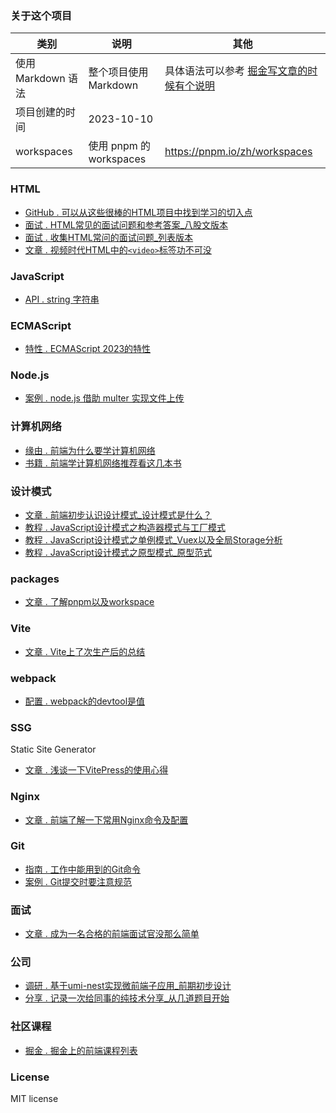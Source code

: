 ### 关于这个项目

| 类别               | 说明                    | 其他                                                                                                                           |
| ------------------ | ----------------------- | ------------------------------------------------------------------------------------------------------------------------------ |
| 使用 Markdown 语法 | 整个项目使用 Markdown   | 具体语法可以参考 [掘金写文章的时候有个说明](https://juejin.cn/book/6844733795329900551/section/6844733795376037895#heading-17) |
| 项目创建的时间     | 2023-10-10              |                                                                                                                                |
| workspaces         | 使用 pnpm 的 workspaces | https://pnpm.io/zh/workspaces                                                                                                  |

### HTML

- [GitHub . 可以从这些很棒的HTML项目中找到学习的切入点](https://github.com/yayxs/blog/issues/8)
- [面试 . HTML常见的面试问题和参考答案\_八股文版本](https://github.com/yayxs/blog/issues/9)
- [面试 . 收集HTML常问的面试问题\_列表版本](https://github.com/yayxs/blog/issues/10)
- [文章 . 视频时代HTML中的`<video>`标签功不可没](https://github.com/yayxs/blog/issues/3)

### JavaScript

- [API . string 字符串](https://github.com/yayxs/blog/issues/24)

### ECMAScript

- [特性 . ECMAScript 2023的特性](https://github.com/yayxs/blog/issues/20)

### Node.js

- [案例 . node.js 借助 multer 实现文件上传](https://github.com/yayxs/blog/issues/11)

### 计算机网络

- [缘由 . 前端为什么要学计算机网络](https://github.com/yayxs/blog/issues/1)
- [书籍 . 前端学计算机网络推荐看这几本书](https://github.com/yayxs/blog/issues/2)

### 设计模式

- [文章 . 前端初步认识设计模式\_设计模式是什么？](https://github.com/yayxs/blog/issues/16)
- [教程 . JavaScript设计模式之构造器模式与工厂模式](https://github.com/yayxs/blog/issues/17)
- [教程 . JavaScript设计模式之单例模式\_Vuex以及全局Storage分析](https://github.com/yayxs/blog/issues/18)
- [教程 . JavaScript设计模式之原型模式\_原型范式](https://github.com/yayxs/blog/issues/19)

### packages

- [文章 . 了解pnpm以及workspace](https://github.com/yayxs/blog/issues/21)

### Vite

- [文章 . Vite上了次生产后的总结](https://github.com/yayxs/blog/issues/5)

### webpack

- [配置 . webpack的devtool是值](https://github.com/yayxs/blog/issues/23)

### SSG

Static Site Generator

- [文章 . 浅谈一下VitePress的使用心得](https://github.com/yayxs/blog/issues/7)

### Nginx

- [文章 . 前端了解一下常用Nginx命令及配置](https://github.com/yayxs/blog/issues/4)

### Git

- [指南 . 工作中能用到的Git命令](https://github.com/yayxs/blog/issues/12)
- [案例 . Git提交时要注意规范](https://github.com/yayxs/blog/issues/13)

### 面试

- [文章 . 成为一名合格的前端面试官没那么简单](https://github.com/yayxs/blog/issues/6)

### 公司

- [调研 . 基于umi-nest实现微前端子应用\_前期初步设计](https://github.com/yayxs/blog/issues/14)
- [分享 . 记录一次给同事的纯技术分享\_从几道题目开始](https://github.com/yayxs/blog/issues/15)

### 社区课程

- [掘金 . 掘金上的前端课程列表](https://github.com/yayxs/blog/issues/22)

### License

MIT license
